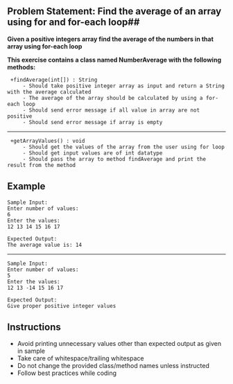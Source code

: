 ## Problem Statement: Find the average of an array using for and for-each loop##

**Given a positive integers array find the average of the numbers in that array using for-each loop**

**This exercise contains a class named NumberAverage with the following methods:**

     +findAverage(int[]) : String  
         - Should take positive integer array as input and return a String with the average calculated
         - The average of the array should be calculated by using a for-each loop 
         - Should send error message if all value in array are not positive
         - Should send error message if array is empty
------------------------------------------------------
     +getArrayValues() : void
         - Should get the values of the array from the user using for loop
         - Should get input values are of int datatype  
         - Should pass the array to method findAverage and print the result from the method


## Example
    Sample Input:
    Enter number of values:
    6
    Enter the values:
    12 13 14 15 16 17
    
    Expected Output:
    The average value is: 14
--------------------------------------------------------
    Sample Input:
    Enter number of values:
    5
    Enter the values:
    12 13 -14 15 16 17 
       
    Expected Output:
    Give proper positive integer values

## Instructions
- Avoid printing unnecessary values other than expected output as given in sample
- Take care of whitespace/trailing whitespace
- Do not change the provided class/method names unless instructed
- Follow best practices while coding